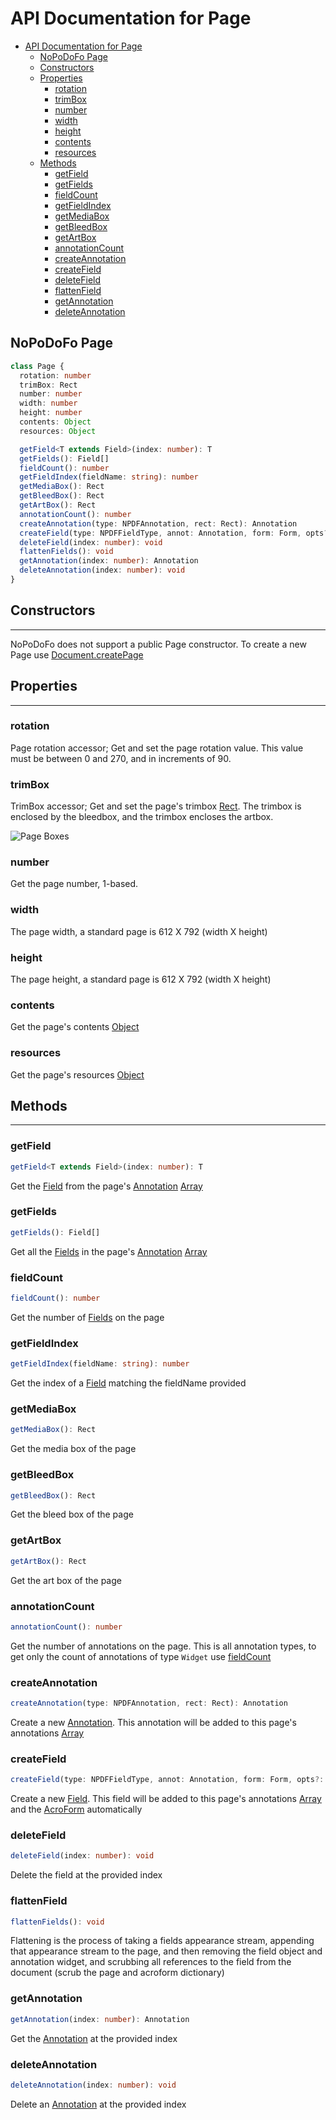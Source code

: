 # API Documentation for Page

- [API Documentation for Page](#api-documentation-for-page)
  - [NoPoDoFo Page](#nopodofo-page)
  - [Constructors](#constructors)
  - [Properties](#properties)
    - [rotation](#rotation)
    - [trimBox](#trimbox)
    - [number](#number)
    - [width](#width)
    - [height](#height)
    - [contents](#contents)
    - [resources](#resources)
  - [Methods](#methods)
    - [getField](#getfield)
    - [getFields](#getfields)
    - [fieldCount](#fieldcount)
    - [getFieldIndex](#getfieldindex)
    - [getMediaBox](#getmediabox)
    - [getBleedBox](#getbleedbox)
    - [getArtBox](#getartbox)
    - [annotationCount](#annotationcount)
    - [createAnnotation](#createannotation)
    - [createField](#createfield)
    - [deleteField](#deletefield)
    - [flattenField](#flattenfield)
    - [getAnnotation](#getannotation)
    - [deleteAnnotation](#deleteannotation)

## NoPoDoFo Page

```typescript
class Page {
  rotation: number
  trimBox: Rect
  number: number
  width: number
  height: number
  contents: Object
  resources: Object

  getField<T extends Field>(index: number): T
  getFields(): Field[]
  fieldCount(): number
  getFieldIndex(fieldName: string): number
  getMediaBox(): Rect
  getBleedBox(): Rect
  getArtBox(): Rect
  annotationCount(): number
  createAnnotation(type: NPDFAnnotation, rect: Rect): Annotation
  createField(type: NPDFFieldType, annot: Annotation, form: Form, opts?: Object): Field
  deleteField(index: number): void
  flattenFields(): void
  getAnnotation(index: number): Annotation
  deleteAnnotation(index: number): void
}
```

## Constructors
------------------

NoPoDoFo does not support a public Page constructor. To create a new Page use [Document.createPage](./document.md#createpage)

## Properties
-------------

### rotation

Page rotation accessor; Get and set the page rotation value. This value must be between 0 and 270, and in increments of 90.

### trimBox

TrimBox accessor; Get and set the page's trimbox [Rect](./rect.md). The trimbox is enclosed by the bleedbox, and the trimbox encloses the artbox.

![Page Boxes](./page-boxes.png)

### number

Get the page number, 1-based.

### width

The page width, a standard page is 612 X 792 (width X height)

### height

The page height, a standard page is 612 X 792 (width X height)

### contents

Get the page's contents [Object](./object.md)

### resources

Get the page's resources [Object](./object.md)

## Methods
------------

### getField

```typescript
getField<T extends Field>(index: number): T
```

Get the [Field](./field.md) from the page's [Annotation](./annotations.md) [Array](./array.md)

### getFields

```typescript
getFields(): Field[]
```

Get all the [Fields](./field.md) in the page's [Annotation](./annotations.md) [Array](./array.md)

### fieldCount

```typescript
fieldCount(): number
```

Get the number of [Fields](./field.md) on the page

### getFieldIndex

```typescript
getFieldIndex(fieldName: string): number
```

Get the index of a [Field](./field.md) matching the fieldName provided

### getMediaBox

```typescript
getMediaBox(): Rect
```

Get the media box of the page

### getBleedBox

```typescript
getBleedBox(): Rect
```

Get the bleed box of the page

### getArtBox

```typescript
getArtBox(): Rect
```

Get the art box of the page

### annotationCount

```typescript
annotationCount(): number
```

Get the number of annotations on the page. This is all annotation types, to get only the count of annotations of type `Widget`
use [fieldCount](#fieldcount)

### createAnnotation

```typescript
createAnnotation(type: NPDFAnnotation, rect: Rect): Annotation
```

Create a new [Annotation](./annotations.md). This annotation will be added to this page's annotations [Array](./array.md)

### createField

```typescript
createField(type: NPDFFieldType, annot: Annotation, form: Form, opts?: Object): Field
```

Create a new [Field](./field.md). This field  will be added to this page's annotations [Array](./array.md) and the [AcroForm](./form.md) automatically

### deleteField

```typescript
deleteField(index: number): void
```

Delete the field at the provided index

### flattenField

```typescript
flattenFields(): void
```
Flattening is the process of taking a fields appearance stream, appending that appearance stream
to the page, and then removing the field object and annotation widget, and scrubbing all references 
to the field from the document (scrub the page and acroform dictionary)

### getAnnotation

```typescript
getAnnotation(index: number): Annotation
```

Get the [Annotation](./annotations.md) at the provided index

### deleteAnnotation

```typescript
deleteAnnotation(index: number): void
```

Delete an [Annotation](./annotations.md) at the provided index
